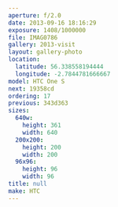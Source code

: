 ```yaml
---
aperture: f/2.0
date: 2013-09-16 18:16:29
exposure: 1408/1000000
file: IMAG0786
gallery: 2013-visit
layout: gallery-photo
location:
  latitude: 56.338558194444
  longitude: -2.7844781666667
model: HTC One S
next: 19358cd
ordering: 17
previous: 343d363
sizes:
  640w:
    height: 361
    width: 640
  200x200:
    height: 200
    width: 200
  96x96:
    height: 96
    width: 96
title: null
make: HTC
---
```

